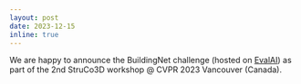 ```yaml
---
layout: post
date: 2023-12-15
inline: true
---
```


We are happy to announce the BuildingNet challenge (hosted on [EvalAI](https://eval.ai/web/challenges/challenge-page/1938/overview)) 
as part of the 2nd StruCo3D workshop @ CVPR 2023 Vancouver (Canada).
